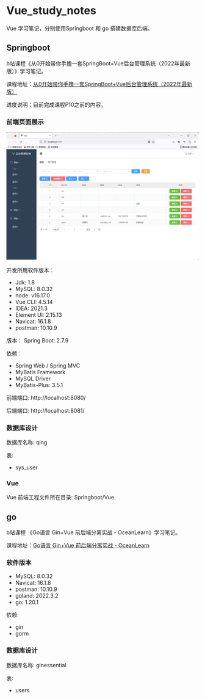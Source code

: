 # Vue_study_notes

Vue 学习笔记，分别使用Springboot 和 go 搭建数据库后端。

## Springboot

b站课程《从0开始带你手撸一套SpringBoot+Vue后台管理系统（2022年最新版）》学习笔记。

课程地址：[从0开始带你手撸一套SpringBoot+Vue后台管理系统（2022年最新版）](https://www.bilibili.com/video/BV1U44y1W77D?p=5&vd_source=c2132b75ea9167e7d4b07ff05d7cd9c0)

进度说明：目前完成课程P10之前的内容。

### 前端页面展示
![](./img/index.png)

开发所用软件版本：
* Jdk: 1.8
* MySQL: 8.0.32
* node: v16.17.0
* Vue CLI: 4.5.14
* IDEA: 2021.3
* Element UI: 2.15.13
* Navicat: 16.1.8
* postman: 10.10.9

版本：
Spring Boot: 2.7.9

依赖：
* Spring Web / Spring MVC
* MyBatis Framework
* MySQL Driver
* MyBatis-Plus: 3.5.1

前端端口: http://localhost:8080/

后端端口: http://localhost:8081/

### 数据库设计

数据库名称: qing

表: 
* sys_user



### Vue

Vue 前端工程文件所在目录: Springboot/Vue


## go

b站课程 《Go语言 Gin+Vue 前后端分离实战 - OceanLearn》学习笔记。

课程地址：[Go语言 Gin+Vue 前后端分离实战 - OceanLearn](https://www.bilibili.com/video/BV1CE411H7bQ?p=4&vd_source=c2132b75ea9167e7d4b07ff05d7cd9c0)

### 软件版本

* MySQL: 8.0.32
* Navicat: 16.1.8
* postman: 10.10.9
* goland: 2022.3.2
* go: 1.20.1

依赖:
* gin
* gorm

### 数据库设计
数据库名称: ginessential

表:
* users